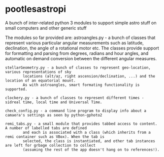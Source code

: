 # pootlesastropi
A bunch of inter-related python 3 modules to support simple astro stuff on small computers and other generic stuff

The modules so far provided are:
    astroangles.py - a bunch of classes that represent various particular angular measurements such as
            latitude, declination, the angle of a rotational motor etc. The classes provide support for
            formatting and parsing from degrees, radians and hour angles, and automatic on demand 
            conversion between the different angular measures.

    stellarGeometry.py - a bunch of classes to represent geo-location, various representations of sky
            locations (alt/az, right ascension/declination, ...) and the location of an equatorial mount.
            As with astroangles, smart formating functionality is supported.

    clockery.py - a bunch of classes to represent different times - sidreal time, local time and Universal Time.
    
    check_config.py - a command line program to display info about a camaera's settings as seen by python-gphoto2

    remi_tabs.py - a small module that provides tabbed access to content. A number of labelled tabs are defined
            and each is associated with a class (which inherits from a remi container such as VBox). When the tab is
            selected, the class is instantiated, and other tab instances are left for grbage collection to collect
            (assuming the rest of the app doesn't hang on to references!).